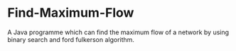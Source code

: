 # Find-Maximum-Flow
A Java programme which can find the maximum flow of a network by using binary search and ford fulkerson algorithm. 
